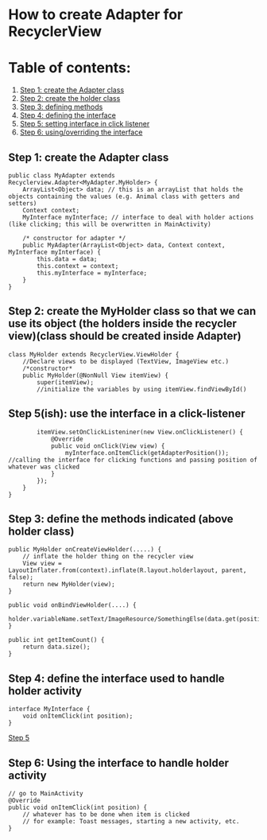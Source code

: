 # How to create Adapter for RecyclerView

# Table of contents:
1. [Step 1: create the Adapter class](#step-1-create-the-adapter-class)
2. [Step 2: create the holder class](#step-2-create-the-myholder-class-so-that-we-can-use-its-object-the-holders-inside-the-recycler-viewclass-should-be-created-inside-adapter)
3. [Step 3: defining methods](#step-3-define-the-methods-indicated-above-holder-class)
4. [Step 4: defining the interface](#step-4-define-the-interface-used-to-handle-holder-activity) 
5. [Step 5: setting interface in click listener](#step-5ish-use-the-interface-in-a-click-listener)
6. [Step 6: using/overriding the interface](#step-6-using-the-interface-to-handle-holder-activity) 



## Step 1: create the Adapter class 

    public class MyAdapter extends Recyclerview.Adapter<MyAdapter.MyHolder> {
        ArrayList<Object> data; // this is an arrayList that holds the objects containing the values (e.g. Animal class with getters and setters) 
        Context context; 
        MyInterface myInterface; // interface to deal with holder actions (like clicking; this will be overwritten in MainActivity)

        /* constructor for adapter */
        public MyAdapter(ArrayList<Object> data, Context context, MyInterface myInterface) {
            this.data = data;
            this.context = context; 
            this.myInterface = myInterface; 
        }
    }

## Step 2: create the MyHolder class so that we can use its object (the holders inside the recycler view)(class should be created inside Adapter) 

    class MyHolder extends RecyclerView.ViewHolder {
        //Declare views to be displayed (TextView, ImageView etc.)
        /*constructor* 
        public MyHolder(@NonNull View itemView) {
            super(itemView); 
            //initialize the variables by using itemView.findViewById()

## Step 5(ish): use the interface in a click-listener 
            itemView.setOnClickListeniner(new View.onClickListener() {
                @Override 
                public void onClick(View view) {
                    myInterface.onItemClick(getAdapterPosition()); //calling the interface for clicking functions and passing position of whatever was clicked
                }
            });
        }
    }

## Step 3: define the methods indicated (above holder class) 

    public MyHolder onCreateViewHolder(.....) {
        // inflate the holder thing on the recycler view 
        View view = LayoutInflater.from(context).inflate(R.layout.holderlayout, parent, false); 
        return new MyHolder(view); 
    }

    public void onBindViewHolder(....) { 
        holder.variableName.setText/ImageResource/SomethingElse(data.get(position).getSomething()); 
    }

    public int getItemCount() {
        return data.size(); 
    }

## Step 4: define the interface used to handle holder activity 
    interface MyInterface {
        void onItemClick(int position); 
    }

[Step 5](#step-5ish-use-the-interface-in-a-click-listener)

## Step 6: Using the interface to handle holder activity
    // go to MainActivity
    @Override 
    public void onItemClick(int position) {
        // whatever has to be done when item is clicked
        // for example: Toast messages, starting a new activity, etc.
    }


